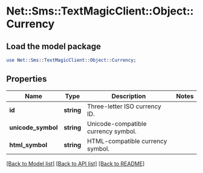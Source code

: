 # Net::Sms::TextMagicClient::Object::Currency

## Load the model package
```perl
use Net::Sms::TextMagicClient::Object::Currency;
```

## Properties
Name | Type | Description | Notes
------------ | ------------- | ------------- | -------------
**id** | **string** | Three-letter ISO currency ID. | 
**unicode_symbol** | **string** | Unicode-compatible currency symbol. | 
**html_symbol** | **string** | HTML-compatible currency symbol. | 

[[Back to Model list]](../README.md#documentation-for-models) [[Back to API list]](../README.md#documentation-for-api-endpoints) [[Back to README]](../README.md)


